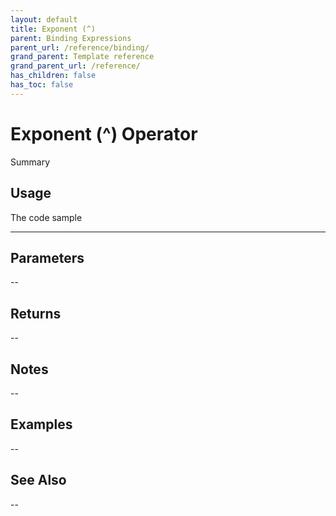 ```yaml
---
layout: default
title: Exponent (^)
parent: Binding Expressions
parent_url: /reference/binding/
grand_parent: Template reference
grand_parent_url: /reference/
has_children: false
has_toc: false
---
```


# Exponent (^) Operator

Summary

## Usage

 The code sample

---

## Parameters

--

## Returns 

--

## Notes


-- 

## Examples


--


## See Also


--


